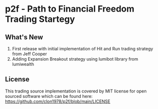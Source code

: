 # p2f - Path to Financial Freedom Trading Startegy

## What's New
1. First release with initial implementation of Hit and Run trading strategy from Jeff Cooper
1. Adding Expansion Breakout strategy using lumibot library from lumiwealth

## License
This trading source implementation is covered by MIT license for open sourced software which can be found here:
https://github.com/clon1978/p2f/blob/main/LICENSE 
